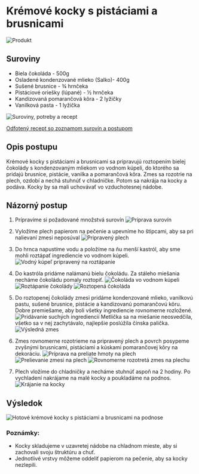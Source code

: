 # Krémové kocky s pistáciami a brusnicami #
![Produkt](./fotky/produkt.jpg)

## Suroviny ##
- Biela čokoláda - 500g
- Osladené kondenzované mlieko (Salko)- 400g
- Sušené brusnice - ¾ hrnčeka
- Pistáciové oriešky (lúpané) - ½ hrnčeka
- Kandizovaná pomarančová kôra - 2 lyžičky
- Vanilková pasta - 1 lyžička

![Suroviny, potreby a recept](./fotky/image20231219_011304945.jpg)

[Odfotený recept so zoznamom surovín a postupom](./fotky/recept.jpg)


## Opis postupu ##
Krémové kocky s pistáciami a brusnicami sa pripravujú roztopením bielej čokolády s kondenzovaným mliekom vo vodnom kúpeli, do ktorého sa pridajú brusnice, pistácie, vanilka a pomarančová kôra. Zmes sa rozotrie na plech, ozdobí a nechá stuhnúť v chladničke. Potom sa nakrája na kocky a podáva. Kocky by sa mali uchovávať vo vzduchotesnej nádobe.

## Názorný postup ##
1. Prípravíme si požadované množstvá surovín ![Príprava surovín](./fotky/image20231219_012857226.jpg)

2. Vyložíme plech papierom na pečenie a upevníme ho štipcami, aby sa pri nalievaní zmesi neposúval ![Pripravený plech](./fotky/image20231219_013831531.jpg)

3. Do hrnca napustíme vodu a položíme na ňu menší kastról, aby sme mohli roztápať ingrediencie vo vodnom kúpeli. ![Vodný kúpeľ pripravený na roztápanie](./fotky/image20231219_014200659.jpg)

4. Do kastróla pridáme nalámanú bielu čokoládu. Za stáleho miešania necháme čokoládu pomaly roztopiť. ![Čokoláda vo vodnom kúpeli](./fotky/image20231219_014704645.jpg) ![Roztápanie čokolády](./fotky/image20231219_014925924.jpg) ![Roztopená čokoláda](./fotky/image20231219_015209804.jpg)

5. Do roztopenej čokolády zmesi pridáme kondenzované mlieko, vanilkovú pastu, sušené brusnice, pistácie a kandizovanú pomarančovú kôru. Dobre premiešame, aby boli všetky ingrediencie rovnomerne rozložené. ![Pridávanie suchých ingrediencií](./fotky/image20231219_015601061.jpg) Metlička sa na miešanie neosvedčila, všetko sa v nej zachytávalo, najlepšie poslúžila čínska palička. ![Výsledná zmes](./fotky/image20231219_020248703.jpg)

6. Zmes rovnomerne rozotrieme na pripravený plech a povrch posypeme zvyšnými brusnicami, pistáciami a kúskami pomarančovej kôry na dekoráciu. ![Príprava na preliate hmoty na plech](./fotky/image20231219_020426183.jpg) ![Prelievanie zmesi na plech](./fotky/image20231219_020531171.jpg) ![Rovnomerne rozotretá zmes na plechu](./fotky/image20231219_021136699.jpg)

7. Plech vložíme do chladničky a necháme stuhnúť aspoň na 2 hodiny. Po vychladení nakrájame na malé kocky a poukladáme na podnos.
   ![Krájanie na kocky](./fotky/image20231222_152703445.jpg)

## Výsledok ##
![Hotové krémové kocky s pistáciami a brusnicami na podnose](./fotky/image20231222_205221312.jpg)

### Poznámky:
- Kocky skladujeme v uzavretej nádobe na chladnom mieste, aby si zachovali svoju štruktúru a chuť.
- Jednotlivé vrstvy môžeme oddeliť papierom na pečenie, aby sa kocky nezlepili.
